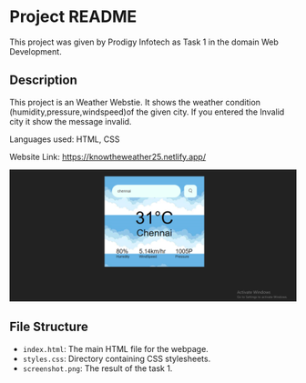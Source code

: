 
# Project README

This project was given by Prodigy Infotech as Task 1 in the domain Web Development.

## Description

This project is an Weather Webstie. It shows the weather condition (humidity,pressure,windspeed)of the given city. If you entered the Invalid city it show the message invalid.

Languages used: HTML, CSS

Website Link: https://knowtheweather25.netlify.app/

<div align="center">
  <img src="./screenshot.png" />
</div>

## File Structure

- `index.html`: The main HTML file for the webpage.
- `styles.css`: Directory containing CSS stylesheets.
- `screenshot.png`: The result of the task 1.
